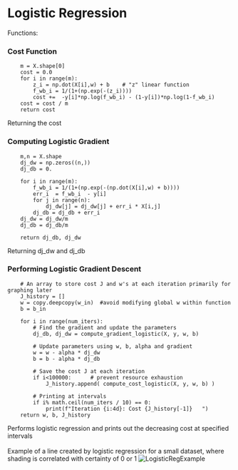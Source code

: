 # Logistic Regression
Functions:

### Cost Function
```
    m = X.shape[0]
    cost = 0.0
    for i in range(m):
        z_i = np.dot(X[i],w) + b    # "z" linear function
        f_wb_i = 1/(1+(np.exp(-(z_i))))
        cost +=  -y[i]*np.log(f_wb_i) - (1-y[i])*np.log(1-f_wb_i)
    cost = cost / m
    return cost
```

Returning the cost

### Computing Logistic Gradient
```
    m,n = X.shape
    dj_dw = np.zeros((n,))                           
    dj_db = 0.

    for i in range(m):
        f_wb_i = 1/(1+(np.exp(-(np.dot(X[i],w) + b)))) 
        err_i  = f_wb_i  - y[i]                       
        for j in range(n):
            dj_dw[j] = dj_dw[j] + err_i * X[i,j]      
        dj_db = dj_db + err_i
    dj_dw = dj_dw/m                                   
    dj_db = dj_db/m                                   
        
    return dj_db, dj_dw  
```

Returning dj_dw and dj_db

### Performing Logistic Gradient Descent
```
    # An array to store cost J and w's at each iteration primarily for graphing later
    J_history = []
    w = copy.deepcopy(w_in)  #avoid modifying global w within function
    b = b_in

    for i in range(num_iters):
        # Find the gradient and update the parameters
        dj_db, dj_dw = compute_gradient_logistic(X, y, w, b)

        # Update parameters using w, b, alpha and gradient
        w = w - alpha * dj_dw
        b = b - alpha * dj_db

        # Save the cost J at each iteration
        if i<100000:      # prevent resource exhaustion 
            J_history.append( compute_cost_logistic(X, y, w, b) )
        
        # Printing at intervals
        if i% math.ceil(num_iters / 10) == 0:
            print(f"Iteration {i:4d}: Cost {J_history[-1]}   ")
    return w, b, J_history
```
Performs logistic regression and prints out the decreasing cost at specified intervals
<br><br>
Example of a line created by logistic regression for a small dataset, where shading is correlated with certainty of 0 or 1
![LogisticRegExample](https://user-images.githubusercontent.com/115199074/233491243-860cee68-5230-4631-8c06-c87e3d1985ba.png)


